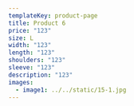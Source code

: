 ```yaml
---
templateKey: product-page
title: Product 6
price: "123"
size: L
width: "123"
length: "123"
shoulders: "123"
sleeve: "123"
description: "123"
images:
  - image1: ../../static/15-1.jpg
---
```

